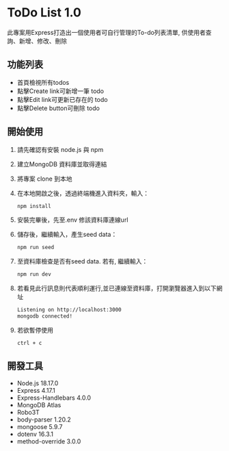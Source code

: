 # ToDo List 1.0

此專案用Express打造出一個使用者可自行管理的To-do列表清單, 供使用者查詢、新增、修改、刪除

## 功能列表

- 首頁檢視所有todos
- 點擊Create link可新增一筆 todo
- 點擊Edit link可更新已存在的 todo
- 點擊Delete button可刪除 todo

## 開始使用

1. 請先確認有安裝 node.js 與 npm
2. 建立MongoDB 資料庫並取得連結
3. 將專案 clone 到本地
4. 在本地開啟之後，透過終端機進入資料夾，輸入：

   ```bash
   npm install
   ```

5. 安裝完畢後，先至.env 修該資料庫連線url
6. 儲存後，繼續輸入，產生seed data：

   ```bash
   npm run seed
   ```
7. 至資料庫檢查是否有seed data. 若有, 繼續輸入：

   ```bash
   npm run dev
   ```

8. 若看見此行訊息則代表順利運行,並已連線至資料庫，打開瀏覽器進入到以下網址

   ```bash
   Listening on http://localhost:3000
   mongodb connected!
   ```

9. 若欲暫停使用

   ```bash
   ctrl + c
   ```

## 開發工具

- Node.js 18.17.0 
- Express 4.17.1
- Express-Handlebars 4.0.0
- MongoDB Atlas
- Robo3T
- body-parser 1.20.2
- mongoose 5.9.7
- dotenv 16.3.1
- method-override 3.0.0


